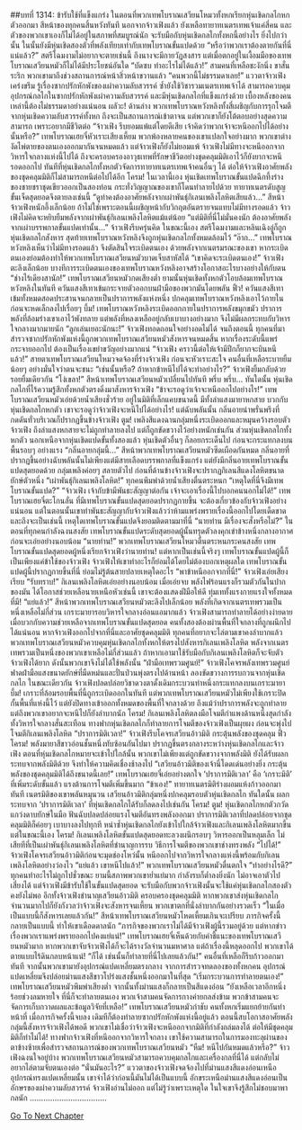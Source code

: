 ##บทที่ 1314: ข้ารับใช้ที่แข็งแกร่ง
ในตอนที่พวกเทพโบราณเสวียนโหมวทั้งหกเรียกหุ่นเชิดกลไกหกตัวออกมา
สีหน้าของทุกคนสิ้นหวังทันที
นอกจากจ้าวเฟิงแล้ว ยังเหลือทายาทเนตรเทพเจ้าแค่สี่คน และตัวของพวกเขาเองก็ไม่ได้อยู่ในสภาพที่สมบูรณ์นัก จะรับมือกับหุ่นเชิดกลไกทั้งหกนี้อย่างไร ยิ่งไปกว่านั้น ในนั้นยังมีหุ่นเชิดสองตัวที่พลังเทียบเท่ากับเทพโบราณขั้นแปดด้วย
“หรือว่าพวกเราต้องตายกันที่นี่แน่แล้ว?”
สตรีโฉมงามไม่อยากจะตายเช่นนี้
ถึงนางจะมีกายวัฏสงสาร แต่เมื่อตกอยู่ในเงื้อมมือของเทพโบราณเสวียนหมัวก็ไม่ได้มีประโยชน์อันใด
“บัดซบ ทำอะไรไม่ได้แล้ว!”
สามคนที่เหลือชะงักนิ่ง ขาสั่นระริก
พวกเขามาถึงช่วงสถานการณ์หน้าสิ่วหน้าขวานแล้ว
“คนพวกนี้ไม่ธรรมดาเลย!”
แววตาจ้าวเฟิงเคร่งขรึม
รู้เรื่องซากปรักหักพังของเผ่าความลับสวรรค์ ซ้ำยังใช้วิชารวมเนตรเทพเจ้าได้ สามารถควบคุมอุปกรณ์กลไกในซากปรักหักพังเผ่าความลับสวรรค์ และมีหุ่นเชิดกลไกที่แข็งแกร่งด้วย
เบื้องหลังของคนเหล่านี้ต้องไม่ธรรมดาอย่างแน่นอน
ผลัวะ!
ด้านล่าง พวกเทพโบราณหวังหลิงทั้งสี่เผชิญกับการรุกโจมตีจากหุ่นเชิดความลับสวรรค์ทั้งหก
ถึงจะเป็นสถานการณ์เข้าตาจน แต่พวกเขาก็ยังโต้ตอบอย่างสุดความสามารถ เพราะอยากมีชีวิตต่อ
“จ้าวเฟิง รีบยอมแพ้แต่โดยดีเสีย เจ้าคิดว่าพวกเจ้าจะหนีออกไปได้อย่างนั้นหรือ?”
เทพโบราณเฮยจี๋หัวเราะเสียงเหี้ยม
พวกพ้องหลายคนของเขาแปลกใจอย่างมาก พวกเขาต่างงัดไพ่ตายของตนเองออกมากันจนหมดแล้ว แต่จ้าวเฟิงก็ยังไม่ยอมแพ้
จ้าวเฟิงไม่มีทางจะหนีออกจากวิหารใจกลางแห่งนี้ไปได้ ถึงจะครอบครองอาวุธเทพที่รักษาชีวิตอย่างชุดคลุมมิติเอาไว้ก็ยังยากจะหนีรอดออกไป
ทันทีที่หุ่นเชิดกลไกทั้งหกตัวจัดการทายาทเนตรเทพเจ้าคนอื่นๆ ได้
ต่อให้จ้าวเฟิงอาศัยพลังของชุดคลุมมิติก็ไม่สามารถหนีต่อไปได้อีก
โครม!
ในเวลานี้เอง หุ่นเชิดเทพโบราณขั้นแปดฉีกทึ้งร่างของชายชราชุดเขียวออกเป็นสองท่อน กระทั่งวิญญาณของเขาก็โดนทำลายไปด้วย
ทายาทเนตรดับสูญขั้นเจ็ดสุดยอดจึงตายลงเช่นนี้
“ดูท่าคงต้องอาศัยพลังจากเผ่าพันธุ์กิเลนเพลิงโลหิตเสียแล้ว…”
สีหน้าจ้าวเฟิงหนักอึ้งเล็กน้อย
ถ้าไม่ใช่เพราะตอนนี้เผชิญหน้ากับวิกฤตอันตรายจนแทบไม่มีทางรอดแล้ว จ้าวเฟิงไม่คิดจะหยิบยืมพลังจากเผ่าพันธุ์กิเลนเพลิงโลหิตแม้แต่น้อย
“แต่มิติที่นี่ไม่มั่นคงนัก ต้องอาศัยพลังจากเผ่าบรรพกาลขั้นแปดเท่านั้น…”
จ้าวเฟิงรีบครุ่นคิด
ในขณะนี้เอง สตรีโฉมงามและหลินเฉิงอู่ก็ถูกหุ่นเชิดกลไกสังหาร
สุดท้ายเทพโบราณหวังหลิงจึงถูกหุ่นเชิดกลไกทั้งหมดล้อมไว้
“อ๊าก…”
เทพโบราณหวังหลิงเห็นว่าไม่มีทางรอดแล้ว จึงตัดสินใจระเบิดตนเอง
ด้วยพลังจากเนตรมรณะของเขา หากระเบิดตนเองย่อมต้องทำให้พวกเทพโบราณเสวียนหมัวบาดเจ็บสาหัสได้
“เขาคิดจะระเบิดตนเอง!”
จ้าวเฟิงตะลึงเล็กน้อย
บางทีการระเบิดตนเองของเทพโบราณหวังหลิงอาจสร้างโอกาสอะไรบางอย่างให้กับตน
“ช่างไร้เดียงสานัก!”
เทพโบราณเสวียนหมัวกดเสียงต่ำ
ยามนั้นหุ่นเชิดทั้งหกตัวโอบล้อมเทพโบราณหวังหลิงในทันที
ควันแสงสีเทาเข้มกระจายตัวออกบนฝ่ามือของพวกมันโดยพลัน
ฟิ้ว!
ควันแสงสีเทาเข้มทั้งหมดสอดประสานจนกลายเป็นปราการพลังแห่งหนึ่ง ปกคลุมเทพโบราณหวังหลิงเอาไว้ภายใน ก่อนจะหดเล็กลงไปเรื่อยๆ
บึ้ม!
เทพโบราณหวังหลิงระเบิดออกภายในปราการพลังขมุกขมัว
ปราการพลังที่ล้อมร่างเขาเอาไว้พังทลาย แต่พลังที่หลงเหลืออยู่กลับเบาบางอย่างมาก จึงไม่มีผลกระทบกับวิหารใจกลางมากมายนัก
“ลูกเล่นเยอะนักนะ!”
จ้าวเฟิงทอดถอนใจอย่างอดไม่ได้
จนถึงตอนนี้ ทุกคนที่มาสำรวจซากปรักหักพังแห่งนี้ถูกพวกเทพโบราณเสวียนหมัวสังหารจนหมดสิ้น
หากเรื่องระดับนี้แพร่กระจายออกไป ต้องเป็นเรื่องเขย่าขวัญอย่างมากแน่
“จ้าวเฟิง คราวนี้ต่อให้เจ้ามีปีกก็ยากจะบินหนีแล้ว!”
สายตาเทพโบราณเสวียนโหมวจดจ้องที่ร่างจ้าวเฟิง ก่อนจะหัวเราะสะใจ
คนอื่นที่เหลือระบายยิ้มน้อยๆ อย่างมั่นใจว่าตนจะชนะ
“เช่นนั้นหรือ? ถ้าหากข้าหนีไปได้จะทำอย่างไร?”
จ้าวเฟิงยิ้มกลับด้วยรอยยิ้มเดียวกัน
“โง่เขลา!”
สีหน้าเทพโบราณเสวียนหมัวเปลี่ยนไปทันที
พรึ่บ พรึ่บ…
ทันใดนั้น หุ่นเชิดกลไกที่ไร้ความรู้สึกทั้งหกตัวตรงดิ่งมาสังหารจ้าวเฟิง
“ข้าจะรอดูว่าเจ้าจะหนีออกไปอย่างไร!”
เทพโบราณเสวียนหมัวเอ่ยด้วยน้ำเสียงชั่วร้าย
อยู่ในมิติที่เล็กแคบขนาดนี้ มีทั้งลำแสงมายาหกสาย บวกกับหุ่นเชิดกลไกหกตัว เขาจะรอดูว่าจ้าวเฟิงจะหนีไปได้อย่างไร!
แต่ฉับพลันนั้น กลิ่นอายน่าพรั่นพรึงที่กดดันทั่วบริเวณก็ปรากฏขึ้นข้างจ้าวเฟิง
ตูม!
เพลิงสีแดงฉานกลุ่มหนึ่งระเบิดออกและหมุนคว้างรอบตัวจ้าวเฟิง
ถึงลำแสงหกสายจะไม่ถูกทำลายลงไป แต่ก็ถูกขัดขวางไว้อย่างหนักเช่นกัน
ส่วนหุ่นเชิดกลไกทั้งหกตัว นอกเหนือจากหุ่นเชิดแปดขั้นทั้งสองแล้ว หุ่นเชิดตัวอื่นๆ ก็ลอยกระเด็นไป ก่อนจะกระแทกลงบนพื้นรอบๆ อย่างแรง
“กลิ่นอายกลุ่มนี้…”
สีหน้าพวกเทพโบราณเสวียนหมัวซีดเผือดกันหมด
กลิ่นอายที่ปรากฏขึ้นอย่างฉับพลันนั้นไม่เพียงแต่มีสายเลือดบรรพกาลที่แข็งแกร่ง แต่ยังมีกลิ่นอายเทพโบราณขั้นแปดสุดยอดด้วย
กลุ่มเพลิงค่อยๆ สลายตัวไป ก่อนที่ด้านข้างจ้าวเฟิงจะปรากฏกิเลนสีแดงโลหิตขนาดยักษ์ตัวหนึ่ง
“เผ่าพันธุ์กิเลนเพลิงโลหิต!”
ทุกคนพึมพำด้วยน้ำเสียงตื่นตระหนก
“เหตุใดที่นี่จึงมีเทพโบราณขั้นแปด?”
“จ้าวเฟิง เจ้ากับข้ามีพันธะสัญญาต่อกัน เจ้าจะเอาเรื่องนี้ไปบอกคนนอกไม่ได้!”
เทพโบราณเฮยจี๋ตะโกนลั่น
ที่มีเทพโบราณขั้นแปดสุดยอดปรากฏกายขึ้น จะต้องเกี่ยวข้องกับจ้าวเฟิงอย่างแน่นอน
แต่ในตอนนั้นเขาทำพันธะสัญญากับจ้าวเฟิงแล้วว่าห้ามแพร่งพรายเรื่องนี้ออกไปโดยเด็ดขาด
และถึงจะเป็นเช่นนี้ เหตุใดเทพโบราณขั้นแปดจึงยอมติดตามมาที่นี่
“นายท่าน มีเรื่องจะสั่งหรือไม่?”
ในตอนที่ทุกคนกำลังฉงนสงสัย เทพโบราณขั้นแปดระดับสุดยอดผู้นั้นทรุดตัวลงคุกเข่าข้างหนึ่งกลางอากาศก่อนจะเอ่ยอย่างนอบน้อม
“นายท่าน!”
พวกเทพโบราณเสวียนโหมวตื่นตระหนกระคนสงสัย
เทพโบราณขั้นแปดสุดยอดผู้หนึ่งเรียกจ้าวเฟิงว่านายท่าน!
แต่หากเป็นเช่นนี้จริงๆ เทพโบราณขั้นแปดผู้นี้ก็เป็นเพียงแค่ข้าใช้ของจ้าวเฟิง จ้าวเฟิงให้เขาทำอะไรก็ย่อมได้โดยไม่ต้องบอกเหตุผลใด
เทพโบราณขั้นแปดผู้นี้ปรากฏกายขึ้นที่นี่ ย่อมไม่รู้ต้นสายปลายเหตุใดอะไร
“พาข้าหนีออกจากที่นี่!”
จ้าวเฟิงเอ่ยเสียงเรียบ
“รับทราบ!”
กิเลนเพลิงโลหิตเอ่ยอย่างนอบน้อม
เมื่อเอ่ยจบ พลังไฟร้อนแรงก็รวมตัวกันในปากของมัน
ได้โอกาสช่วยเหลือนายเหนือหัวเช่นนี้ เขาจะต้องแสดงฝีมือให้ดี ทุ่มเททั้งแรงกายแรงใจทั้งหมดที่มี!
“แย่แล้ว!”
สีหน้าพวกเทพโบราณเสวียนหมัวตะลึงไปเล็กน้อย
พลังที่เกิดจากเนตรเทพรวมเป็นหนึ่งเหลือไม่กี่ส่วน
เกราะมายารอบวิหารใจกลางอ่อนแอมากแล้ว จ้าวเฟิงสามารถทำลายได้อย่างง่ายดาย
เมื่อบวกกับความช่วยเหลือจากเทพโบราณขั้นแปดสุดยอด คนทั้งสองต้องผ่านพื้นที่ใจกลางที่ถูกผนึกไปได้แน่นอน
หากจ้าวเฟิงออกไปจากที่นี่และอาศัยชุดคลุมมิติ ทุกคนที่อยากจะไล่ตามเขาคงลำบากแล้ว
พวกเทพโบราณเสวียนหมัวควบคุมหุ่นเชิดกลไกทั้งหกให้ตรงไปสังหารกิเลนเพลิงโลหิต
พลังจากเนตรเทพรวมเป็นหนึ่งของพวกเขาเหลือไม่กี่ส่วนแล้ว ถ้าหากเอามาใช้รับมือกับกิเลนเพลิงโลหิตก็จะจับตัวจ้าวเฟิงได้ยาก ดังนั้นพวกเขาจึงไม่ได้ใช้พลังนั้น
“ฝ่ามือเทพรวมศูนย์!”
จ้าวเฟิงโคจรพลังเทพรวมศูนย์ ฟาดฝ่ามือแสงขนาดยักษ์ที่มืดหม่นและปั่นป่วนพุ่งตรงไปด้านหน้า ลองขัดขวางการรบกวนจากหุ่นเชิดกลไก
ในขณะเดียวกัน
จ้าวเฟิงปลดปล่อยวิชาดวงตาดั้งเดิมกระบวนท่าหนึ่งกระแทกลงบนเกราะมายา
บึ้ม!
เกราะที่ล้อมรอบพื้นที่นี้ถูกระเบิดออกในทันที
แต่พวกเทพโบราณเสวียนหมัวไม่เพียงใช้เกราะปิดกั้นพื้นที่แห่งนี้ไว้ แต่ยังปิดทางเข้าออกทั้งหมดของพื้นที่ใจกลางด้วย
ถึงแม้ว่าปราการพลังจะถูกทำลาย แต่ถึงพวกเขาอยากจะหนีไปก็ยังลำบากนัก
โครม!
กิเลนเพลิงโลหิตลงมือโจมตีกำแพงด้านหนึ่งสุดกำลัง
ทั้งวิหารใจกลางสั่นสะเทือน
ทางฟากหุ่นเชิดกลไกก็ทำลายการโจมตีของจ้าวเฟิงเป็นผุยผง ก่อนจะพุ่งไปโจมตีกิเลนเพลิงโลหิต
“ปราการมิติเวลา!”
จ้าวเฟิงรีบโคจรเสวียนอ้าวมิติ กระตุ้นพลังของชุดคลุม
ฟิ้ว โครม!
พลังมายาสีขาวอ่อนชั้นหนึ่งทับซ้อนกันไปมา ปรากฏขึ้นตรงกลางระหว่างหุ่นเชิดกลไกและจ้าวเฟิง
ตอนที่หุ่นเชิดกลไกหมายจะเข้าไปใกล้นั้น พวกเขาไม่เพียงแต่ถูกขัดขวางจากพลังมิติ ยังได้รับผลกระทบจากพลังมิติด้วย จึงทำให้ความคิดเชื่องช้าลงไป
“เสวียนอ้าวมิติของเจ้านี่โดดเด่นอย่างยิ่ง กระตุ้นพลังของชุดคลุมมิติได้ถึงขนาดนี้เลย!”
เทพโบราณเฮยจี๋เอ่ยอย่างตกใจ
‘ปราการมิติเวลา’ คือ ‘เกราะมิติ’ ที่เพิ่มระดับขั้นแล้ว แรงต้านการโจมตีเพิ่มขึ้นมาก
“ข้าเอง!”
ทายาทเนตรมิติร่างผอมแห้งก้าวออกมาทันที
เนตรมิติของเขาพลันหมุนวน เสวียนอ้าวมิติกลุ่มหนึ่งปกคลุมรอบตัวหุ่นเชิดกลไก
ทันใดนั้น ผลกระทบจาก ‘ปราการมิติเวลา’ ที่หุ่นเชิดกลไกได้รับก็ลดลงไปเช่นกัน
โครม! ตูม!
หุ่นเชิดกลไกหกตัวกวัดแกว่งดาบยักษ์ในมือ ฟันฉับปลดปล่อยแรงโจมตีอันทรงพลังออกมา
ปราการมิติเวลาที่ปลดปล่อยจากชุดคลุมมิติก็ค่อยๆ เบาบางลงไปทุกที
หนำซ้ำหุ่นเชิดกลไกยังเข้าไปใกล้จ้าวเฟิงและกิเลนเพลิงโลหิตมากขึ้น
แต่ในขณะนี้เอง
โครม!
กิเลนเพลิงโลหิตขั้นแปดสุดยอดทะลวงผนึกรอบๆ วิหารออกเป็นหลุมเล็ก
ไม่เสียทีที่เป็นเผ่าพันธุ์กิเลนเพลิงโลหิตที่ชำนาญการรบ วิธีการโจมตีของพวกเขาช่างทรงพลัง
“ไปได้!”
จ้าวเฟิงโคจรเสวียนอ้าวมิติก่อนจะมุดช่องโหว่นั้น หนีออกไปจากวิหารใจกลางแห่งนี้พร้อมกับกิเลนเพลิงโลหิตอย่างว่องไว
“แย่แล้ว เขาหนีไปแล้ว!”
พวกเทพโบราณเสวียนหมัวตื่นตกใจ
“ทำอย่างไรดี?”
ทุกคนทำอะไรไม่ถูกไปชั่วขณะ
ยามนี้สภาพพวกเขาย่ำแย่มาก กำลังรบก็ต่ำลงยิ่งนัก ไม่อาจเอาตัวไปเสี่ยงได้
แต่จ้าวเฟิงมีข้ารับใช้ในขั้นแปดสุดยอด จะรับมือกับพวกจ้าวเฟิงนั้นจะใช้แค่หุ่นเชิดกลไกสองตัวคงยังไม่พอ
อีกทั้งจ้าวเฟิงชำนาญเสวียนอ้าวมิติ ครอบครองชุดคลุมมิติ หากพวกเขาส่งหุ่นเชิดกลไกจำนวนมากไปก็ยังกังวลว่าจ้าวเฟิงจะสังหารจนเหี้ยน
พวกเขาตกที่นั่งลำบากกันอย่างรวดเร็ว
“ในเมื่อเป็นแบบนี้ก็สังหารเลยแล้วกัน!”
สีหน้าเทพโบราณเสวียนหมัวโหดเหี้ยมเกินจะเปรียบ
ภารกิจครั้งนี้กลายเป็นแบบนี้ ทำให้เขาเดือดดาลนัก
“ภารกิจของพวกเราไม่ได้มีจ้าวเฟิงผู้นี้รวมอยู่ด้วย แต่หากข่าวเรื่องพวกเราแพร่งพรายออกไปคงแย่แน่!”
เทพโบราณเฮยจี๋เห็นด้วยกับคำชี้แนะของเทพโบราณเสวียนหมัวมาก
หากพวกเขาจับจ้าวเฟิงได้ก็จะได้รางวัลจำนวนมหาศาล แต่ถ้าเรื่องนี้หลุดออกไป พวกเขาได้ตายแบบไร้ดินกลบหน้าแน่!
“ก็ได้ เช่นนั้นก็ทำลายที่นี่ไปเลยแล้วกัน!”
คนอื่นที่เหลือก็รีบก้าวออกมาทันที
จากนั้นพวกเขามายังอุปกรณ์แปดเหลี่ยมตรงกลาง
จากการสำรวจทดลองของทั้งหกคน อุปกรณ์แปดเหลี่ยมจึงปล่อยม่านแสงสีขาวโปร่งแสงชั้นหนึ่งออกมาในที่สุด
“เริ่มกระบวนการทำลายตนเอง!”
เทพโบราณเสวียนหมัวพึมพำเสียงต่ำ
จากนั้นทั้งม่านแสงก็กลายเป็นสีแดงอ่อน
“ยังเหลือเวลาอีกหนึ่งร้อยช่วงลมหายใจ ที่นี่ก็จะทำลายตนเอง พวกเจ้าสามคนจัดการกางค่ายกลส่งข้าม พวกข้าสามคนจะจัดการเก็บกวาดผลและข้อมูลวิจัยที่เหลือ!”
เทพโบราณเสวียนหมัวกำชับ
คนทั้งหกเริ่มแยกย้ายกันทำหน้าที่
เมื่อภารกิจครั้งนี้จบลง เดิมทีก็ต้องทำลายซากปรักหักพังแห่งนี้อยู่แล้ว ตอนนี้สบโอกาสอาศัยพลังกลุ่มนี้สังหารจ้าวเฟิงได้พอดี
พวกเขาไม่เชื่อว่าจ้าวเฟิงจะหนีออกจากมิติที่กำลังถล่มลงได้
ต่อให้มีชุดคลุมมิติก็ทำไม่ได้!
ทางฟากจ้าวเฟิงที่หนีออกจากวิหารใจกลาง เขาใช้ความสามารถในการมองทะลุผ่านของตาข้างซ้ายเพื่อสำรวจสถานการณ์ของพวกเทพโบราณเสวียนหมัว
“หืม! หนีไปกันหมดแล้วหรือ?”
จ้าวเฟิงฉงนใจอยู่บ้าง
พวกเทพโบราณเสวียนหมัวสามารถควบคุมกลไกและเครื่องกลที่นี่ได้ แต่กลับไม่อยากไล่ตามจับตนเองต่อ
“นั่นมันอะไร?”
แววตาของจ้าวเฟิงจดจ้องไปที่ม่านแสงสีแดงอ่อนเหนืออุปกรณ์ทรงแปดเหลี่ยมนั้น
เขาจำได้ว่าก่อนนี้มันไม่ได้เป็นแบบนี้
อักขระเหนือม่านแสงสีแดงอ่อนเป็นอักษรของเผ่าความลับสวรรค์ จ้าวเฟิงอ่านไม่ออก
แต่ไม่รู้ว่าเพราะเหตุใด ในใจเขาจึงรู้สึกไม่ชอบมาพากลนัก
..................................


[Go To Next Chapter]( ./171.md)